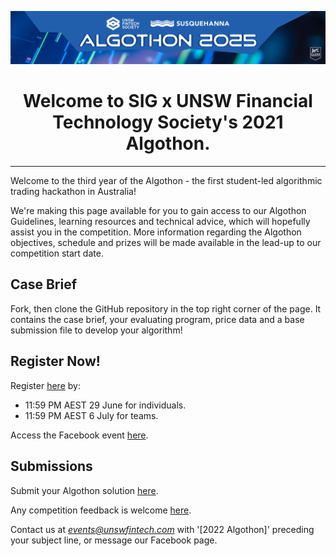 ![Cover photo](./img/cp.png)

# <center>Welcome to SIG x UNSW Financial Technology Society's 2021 Algothon.</center>

---

[//]: # (For full documentation visit [mkdocs.org]&#40;https://www.mkdocs.org&#41;.)
Welcome to the third year of the Algothon - the first student-led algorithmic trading hackathon in Australia!

We're making this page available for you to gain access to our Algothon Guidelines, learning resources and technical advice, which will hopefully assist you in the competition. More information regarding the Algothon objectives, schedule and prizes will be made available in the lead-up to our competition start date.

## Case Brief
Fork, then clone the GitHub repository in the top right corner of the page. It contains the case brief, your evaluating program, price data and a base submission file to develop your algorithm!



## Register Now!


Register [here](https://forms.gle/k8epGyuM1iXJgZGf7) by: 

* 11:59 PM AEST 29 June for individuals.
* 11:59 PM AEST 6 July for teams.

Access the Facebook event [here](https://fb.me/e/2z2DANFce).


## Submissions
Submit your Algothon solution [here](https://forms.gle/uWHW5DN9kXS2xoFo9). 

Any competition feedback is welcome [here](https://forms.gle/X5tcWnrGauKxpBak7).

Contact us at *events@unswfintech.com* with '[2022 Algothon]' preceding your subject line, or message our Facebook page.